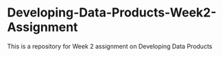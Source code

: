 # Developing-Data-Products-Week2-Assignment
This is a repository for Week 2 assignment on Developing Data Products
